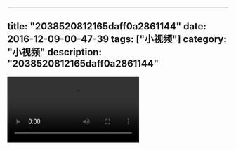 
---
title: "2038520812165daff0a2861144"
date: 2016-12-09-00-47-39
tags: ["小视频"]
category: "小视频"
description: "2038520812165daff0a2861144"
---
<video src="http://ohtsqip0g.bkt.clouddn.com/2038520812165daff0a2861144.mp4" controls="controls"></video>
